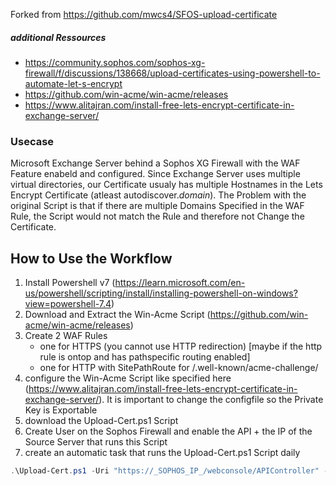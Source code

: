 Forked from https://github.com/mwcs4/SFOS-upload-certificate
##### additional Ressources
 - https://community.sophos.com/sophos-xg-firewall/f/discussions/138668/upload-certificates-using-powershell-to-automate-let-s-encrypt
 - https://github.com/win-acme/win-acme/releases
 - https://www.alitajran.com/install-free-lets-encrypt-certificate-in-exchange-server/

### Usecase
Microsoft Exchange Server behind a Sophos XG Firewall with the WAF Feature enabeld and configured. Since Exchange Server uses multiple virtual directories, our Certificate usualy has multiple Hostnames in the Lets Encrypt Certificate (atleast autodiscover._domain_). 
The Problem with the original Script is that if there are multiple Domains Specified in the WAF Rule, the Script would not match the Rule and therefore not Change the Certificate.

## How to Use the Workflow
1. Install Powershell v7 (https://learn.microsoft.com/en-us/powershell/scripting/install/installing-powershell-on-windows?view=powershell-7.4)
2. Download and Extract the Win-Acme Script (https://github.com/win-acme/win-acme/releases)
3. Create 2 WAF Rules
   - one for HTTPS (you cannot use HTTP redirection) [maybe if the http rule is ontop and has pathspecific routing enabled]
   - one for HTTP with SitePathRoute for /.well-known/acme-challenge/
4. configure the Win-Acme Script like specified here (https://www.alitajran.com/install-free-lets-encrypt-certificate-in-exchange-server/).
   It is important to change the configfile so the Private Key is Exportable
5. download the Upload-Cert.ps1 Script
6. Create User on the Sophos Firewall and enable the API + the IP of the Source Server that runs this Script
7. create an automatic task that runs the Upload-Cert.ps1 Script daily
   
``` powershell 7
.\Upload-Cert.ps1 -Uri "https://_SOPHOS_IP_/webconsole/APIController" -User "_SOPHOS_USER_" -Pw "_SOPHOS_USER_PASSWORD_" -CertificateFriendlyName "_CERTNAME_SPECIFIED_IN_THE_WIN_ACME_SCRIPT_" -verbose
```
